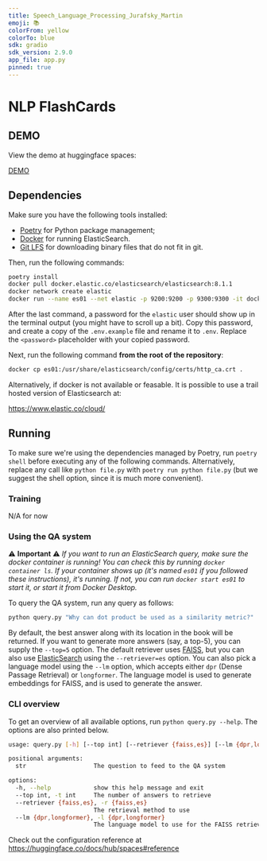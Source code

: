 ```yaml
---
title: Speech_Language_Processing_Jurafsky_Martin
emoji: 📚
colorFrom: yellow
colorTo: blue
sdk: gradio
sdk_version: 2.9.0
app_file: app.py
pinned: true
---
```



# NLP FlashCards


## DEMO

View the demo at huggingface spaces:

[DEMO](https://huggingface.co/spaces/RugNlpFlashcards/Speech_Language_Processing_Jurafsky_Martin)


## Dependencies

Make sure you have the following tools installed:

- [Poetry](https://python-poetry.org/) for Python package management;
- [Docker](https://www.docker.com/get-started/) for running ElasticSearch.
- [Git LFS](https://git-lfs.github.com/) for downloading binary files that do not fit in git. 

Then, run the following commands:

```sh
poetry install
docker pull docker.elastic.co/elasticsearch/elasticsearch:8.1.1
docker network create elastic
docker run --name es01 --net elastic -p 9200:9200 -p 9300:9300 -it docker.elastic.co/elasticsearch/elasticsearch:8.1.1
```

After the last command, a password for the `elastic` user should show up in the
terminal output (you might have to scroll up a bit). Copy this password, and
create a copy of the `.env.example` file and rename it to `.env`. Replace the
`<password>` placeholder with your copied password.

Next, run the following command **from the root of the repository**:

```sh
docker cp es01:/usr/share/elasticsearch/config/certs/http_ca.crt .
```


Alternatively, if docker is not available or feasable. It is possible to use a trail hosted version of Elasticsearch at: 

https://www.elastic.co/cloud/

## Running

To make sure we're using the dependencies managed by Poetry, run `poetry shell`
before executing any of the following commands. Alternatively, replace any call
like `python file.py` with `poetry run python file.py` (but we suggest the shell
option, since it is much more convenient).

### Training

N/A for now

### Using the QA system

⚠️ **Important** ⚠️ _If you want to run an ElasticSearch query, make sure the
docker container is running! You can check this by running `docker container
ls`. If your container shows up (it's named `es01` if you followed these
instructions), it's running. If not, you can run `docker start es01` to start
it, or start it from Docker Desktop._

To query the QA system, run any query as follows:

```sh
python query.py "Why can dot product be used as a similarity metric?"
```

By default, the best answer along with its location in the book will be
returned. If you want to generate more answers (say, a top-5), you can supply
the `--top=5` option. The default retriever uses [FAISS](https://faiss.ai/), but
you can also use [ElasticSearch](https://www.elastic.co/elastic-stack/) using
the `--retriever=es` option. You can also pick a language model using the
`--lm` option, which accepts either `dpr` (Dense Passage Retrieval) or
`longformer`. The language model is used to generate embeddings for FAISS, and
is used to generate the answer.

### CLI overview

To get an overview of all available options, run `python query.py --help`. The
options are also printed below.

```sh
usage: query.py [-h] [--top int] [--retriever {faiss,es}] [--lm {dpr,longformer}] str

positional arguments:
  str                   The question to feed to the QA system

options:
  -h, --help            show this help message and exit
  --top int, -t int     The number of answers to retrieve
  --retriever {faiss,es}, -r {faiss,es}
                        The retrieval method to use
  --lm {dpr,longformer}, -l {dpr,longformer}
                        The language model to use for the FAISS retriever
```


Check out the configuration reference at https://huggingface.co/docs/hub/spaces#reference

